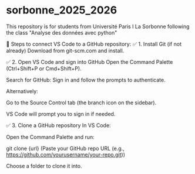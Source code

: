 # sorbonne_2025_2026
This repository is for students from Université Paris I La Sorbonne following the class "Analyse des données avec python"


🚀 Steps to connect VS Code to a GitHub repository:
✅ 1. Install Git (if not already)
Download from git-scm.com and install.

✅ 2. Open VS Code and sign into GitHub
Open the Command Palette (Ctrl+Shift+P or Cmd+Shift+P).

Search for GitHub: Sign in and follow the prompts to authenticate.

Alternatively:

Go to the Source Control tab (the branch icon on the sidebar).

VS Code will prompt you to sign in if needed.

✅ 3. Clone a GitHub repository
In VS Code:

Open the Command Palette and run:

git clone {url} (Paste your GitHub repo URL (e.g., https://github.com/yourusername/your-repo.git))

Choose a folder to clone it into.

